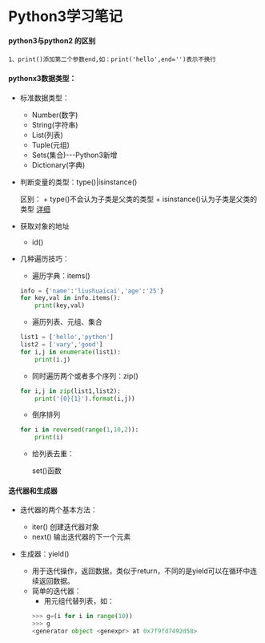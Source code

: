 # Python3学习笔记

#### python3与python2 的区别

	1、print()添加第二个参数end,如：print('hello',end='')表示不换行

#### pythonx3数据类型：	
* 标准数据类型：
	+ Number(数字)
	+ String(字符串)
	+ List(列表)
	+ Tuple(元组)
	+ Sets(集合)---Python3新增
	+ Dictionary(字典)

* 判断变量的类型：type()|isinstance()
	
	区别：
		+ type()不会认为子类是父类的类型
		+ isinstance()认为子类是父类的类型
	[详细](http://www.runoob.com/python3/python3-data-type.html)
	
* 获取对象的地址
	+ id()

* 几种遍历技巧：
	+ 遍历字典：items()
	```python
	info = {'name':'liushuaicai','age':'25'}
	for key,val in info.items():
		print(key,val)
	```
	+ 遍历列表、元组、集合
	```python
	list1 = ['hello','python']
	list2 = ['vary','good']
	for i,j in enumerate(list1):
		print(i.j)
	```
	+ 同时遍历两个或者多个序列：zip()
	```python
	for i,j in zip(list1,list2):
		print('{0}{1}').format(i,j))
	```
	+ 倒序排列
	```python
	for i in reversed(range(1,10,2)):
		print(i)
	```
	+ 给列表去重：

		set()函数

#### 迭代器和生成器
* 迭代器的两个基本方法：
	+ iter() 创建迭代器对象
	+ next() 输出迭代器的下一个元素

* 生成器：yield()
	+ 用于迭代操作，返回数据，类似于return，不同的是yield可以在循环中连续返回数据。
	+ 简单的迭代器：
		- 用元组代替列表，如：
		```python
		>>> g=(i for i in range(10))
		>>> g
		<generator object <genexpr> at 0x7f9fd7492d58>	
		```


